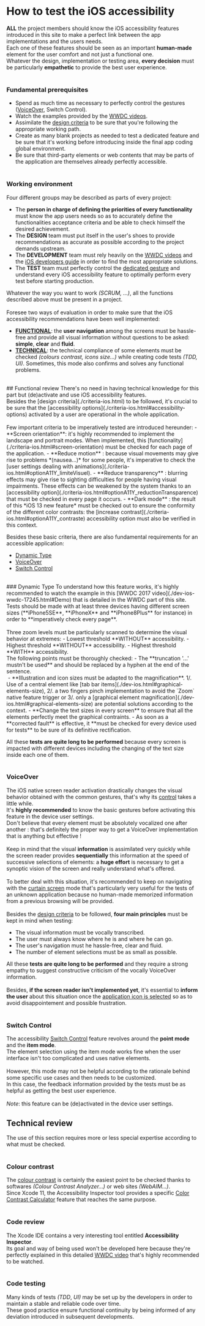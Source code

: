 # How to test the iOS accessibility

<script>$(document).ready(function () {
    setBreadcrumb([{"label":"iOS", "url": "./mobile-ios.html"},
                   {"label":"Tests"}
	]);
    addSubMenu([
        {"label":"Design criteria","url":"criteria-ios.html"}, 
        {"label":"Developers guide","url":"dev-ios.html"},
        {"label":"VoiceOver","url":"voiceover.html"},
        {"label":"WWDC","url":"dev-ios-wwdc.html"},
        {"label":"Tests","url":"criteria-ios-test.html", "expanded": true}
    ]);	
});</script>

<span data-menuitem="mobile-ios"></span>

**ALL** the project members should know the iOS accessibility features introduced in this site to make a perfect link between the app implementations and the users needs.
</br>Each one of these features should be seen as an important **human-made** element for the user comfort and not just a functional one.
</br>Whatever the design, implementation or testing area, **every decision** must be particularly **empathetic** to provide the best user experience.</br></br>
### Fundamental prerequisites
- Spend as much time as necessary to perfectly control the gestures ([VoiceOver](./voiceover.html), Switch Control). 
- Watch the examples provided by the [WWDC videos](./dev-ios-wwdc.html).
- Assimilate the [design criteria](./criteria-ios.html) to be sure that you're following the appropriate working path.
- Create as many blank projects as needed to test a dedicated feature and be sure that it's working before introducing inside the final app coding global environment.
- Be sure that third-party elements or web contents that may be parts of the application are themselves already perfectly accessible.</br></br>
### Working environment
Four different groups may be described as parts of every project:
- The **person in charge of defining the priorities of every functionality** must know the app users needs so as to accurately define the functionalities acceptance criteria and be able to check himself the desired achievement.
- The **DESIGN** team must put itself in the user's shoes to provide recommendations as accurate as possible according to the project demands upstream.
- The **DEVELOPMENT** team must rely heavily on the [WWDC videos](./dev-ios-wwdc.html) and the [iOS developers guide](./dev-ios.html) in order to find the most appropriate solutions.
- The **TEST** team must perfectly control the [dedicated gesture](./voiceover.html) and understand every iOS accessibility feature to optimally perform every test before starting production.

Whatever the way you want to work *(SCRUM, ...)*, all the functions described above must be present in a project.
</br></br>Foresee two ways of evaluation in order to make sure that the iOS accessibility recommendations have been well implemented:
- [**FUNCTIONAL**](#FunctionalMode): the **user navigation** among the screens must be hassle-free and provide all visual information without questions to be asked: **simple**, **clear** and **fluid**.
- [**TECHNICAL**](#TechnicalMode): the technical compliance of some elements must be checked *(colours contrast, icons size...)* while creating code tests *(<abbr>TDD</abbr>, <abbr>UI</abbr>)*. Sometimes, this mode also confirms and solves any functional problems.
</br>
<a name="FunctionalMode"></a>
## Functional review
There's no need in having technical knowledge for this part but (de)activate and use iOS accessibility features.
</br>Besides the [design criteria](./criteria-ios.html) to be followed, it's crucial to be sure that the [accessibility options](./criteria-ios.html#accessibility-options) activated by a user are operational in the whole application.
</br></br>Few important criteria to be imperatively tested are introduced hereunder:
- **Screen orientation**: it's highly recommended to implement the landscape and portrait modes. When implemented, this [functionality](./criteria-ios.html#screen-orientation) must be checked for each page of the application.
- **Reduce motion** : because visual movements may give rise to problems *(nausea...)* for some people, it's imperative to check the [user settings dealing with animations](./criteria-ios.html#optionA11Y_limiteVisuel).
- **Reduce transparency** : blurring effects may give rise to sighting difficulties for people having visual impairments. These effects can be weakened by the system thanks to an [accessibility option](./criteria-ios.html#optionA11Y_reductionTransparence) that must be checked in every page it occurs.
- **Dark mode** : the result of this *iOS 13 new feature* must be checked out to ensure the conformity of the different color contrasts: the [increase contrast](./criteria-ios.html#optionA11Y_contraste) accessibility option must also be verified in this context.

Besides these basic criteria, there are also fundamental requirements for an accessible application:
- [Dynamic Type](#DynamicType)
- [VoiceOver](#VoiceOver)
- [Switch Control](#SwitchControl)
</br>
<a name="DynamicType"></a>
### Dynamic Type
To understand how this feature works, it's highly recommended to watch the example in this [WWDC 2017 video](./dev-ios-wwdc-17245.html#Demo) that is detailed in the WWDC part of this site.
</br>Tests should be made with at least three devices having different screen sizes (**iPhone5SE**, **iPhoneX** and **iPhone8Plus** for instance) in order to **imperatively check every page**.
</br></br>Three zoom levels must be particularly scanned to determine the visual behavior at extremes:
- Lowest threshold **WITHOUT** accessibility.
- Highest threshold **WITHOUT** accessibility.
- Highest threshold **WITH** accessibility.

<img style="max-width: 900px; height: auto;" alt="" src="./images/ios-test-DynamicType.png" />
</br>The following points must be thoroughly checked:
- The **truncation '...' mustn't be used** and should be replaced by a hyphen at the end of the sentence.
</br><img style="max-width: 200px; height: auto;" alt="" src="./images/ios-test-DynamicType_2.png" />
- **Illustration and icon sizes must be adapted to the magnification**. 1/. Use of a central element like [tab bar items](./dev-ios.html#graphical-elements-size), 2/. a two fingers pinch implementation to avoid the `Zoom` native feature trigger or 3/. only a [graphical element magnification](./dev-ios.html#graphical-elements-size) are potential solutions according to the context.
- **Change the text sizes in every screen** to ensure that all the elements perfectly meet the graphical contraints.
- As soon as a **corrected fault** is effective, it **must be checked for every device used for tests** to be sure of its definitive rectification.

All these **tests are quite long to be performed** because every screen is impacted with different devices including the changing of the text size inside each one of them.
</br></br>
<a name="VoiceOver"></a>
### VoiceOver
The iOS native screen reader activation drastically changes the visual behavior obtained with the common gestures, that's why its [control](./voiceover.html) takes a little while.
</br>It's **highly recommended** to know the basic gestures before activating this feature in the device user settings.
</br><img style="max-width: 900px; height: auto;" alt="" src="./images/ios-test-voiceover.png" />
</br>Don't believe that every element must be absolutely vocalized one after another : that's definitely the proper way to get a VoiceOver implementation that is anything but effective !
</br></br>Keep in mind that the visual **information** is assimilated very quickly while the screen reader provides **sequentially** this information at the speed of successive selections of elements: a **huge effort** is necessary to get a synoptic vision of the screen and really understand what's offered.
</br></br>To better deal with this situation, it's recommended to keep on navigating with the [curtain screen](./voiceover.html#CurtainScreen) mode that's particularly very useful for the tests of an unknown application because  no human-made memorized information from a previous browsing will be provided.
</br></br>Besides the [design criteria](./criteria-ios.html) to be followed, **four main principles** must be kept in mind when testing:
- The visual information must be vocally transcribed.
- The user must always know where he is and where he can go.
- The user's navigation must he hassle-free, clear and fluid.
- The number of element selections must be as small as possible.

All these **tests are quite long to be performed** and they require a strong empathy to suggest constructive criticism  of the vocally VoiceOver information.
</br></br>Besides, **if the screen reader isn't implemented yet**, it's essential to **inform the user** about this situation once the [application icon is selected](./dev-ios.html#vocalized-application-name) so as to avoid disappointement and possible frustration.
</br></br>
<a name="SwitchControl"></a>
### Switch Control
The accessibility [Switch Control](https://support.apple.com/en-en/HT201370) feature revolves around the **point mode** and the **item mode**.
</br><img style="max-width: 600px; height: auto;" alt="" src="./images/ios-test-SwitchControl.png" />
</br>The element selection using the item mode works fine when the user interface isn't too complicated and uses native elements.
</br></br>However, this mode may not be helpful according to the rationale behind some specific use cases and then needs to be customized.
</br>In this case, the feedback information provided by the tests must be as helpful as getting the best user experience.
</br></br>*Note*: this feature can be (de)activated in the device user settings.
</br><img style="max-width: 900px; height: auto;" alt="" src="./images/ios-test-SwitchControl_2.png" />
</br>
<a name="TechnicalMode"></a>
## Technical review
The use of this section requires more or less special expertise according to what must be checked.
</br></br>
### Colour contrast
The [colour contrast](./criteria-ios.html#colours) is certainly the easiest point to be checked thanks to softwares *(Colour Contrast Analyzer...)* or web sites *(WebAIM...)*.
</br>Since Xcode 11, the Accessibility Inspector tool provides a specific [Color Contrast Calculator](./dev-ios-wwdc-19000.html#ColorContrast) feature that reaches the same purpose.
</br></br>
### Code review
The Xcode <abbr>IDE</abbr> contains a very interesting tool entitled **Accessibility Inspector**.
</br>Its goal and way of being used won't be developed here because they're perfectly explained in this detailed [WWDC video](./dev-ios-wwdc-16407.html) that's highly recommended to be watched.
</br></br>
### Code testing
Many kinds of tests *(<abbr>TDD</abbr>*, *<abbr>UI</abbr>)* may be set up by the developers in order to maintain a stable and reliable code over time.
</br>These good practice ensure functional continuity by being informed of any deviation introduced in subsequent developments.
</br></br>

<!--  This file is part of a11y-guidelines | Our vision of mobile & web accessibility guidelines and best practices, with valid/invalid examples.
 Copyright (C) 2016  Orange SA
 See the Creative Commons Legal Code Attribution-ShareAlike 3.0 Unported License for more details (LICENSE file). -->